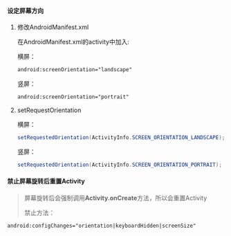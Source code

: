 #### 设定屏幕方向

1. 修改AndroidManifest.xml

   在AndroidManifest.xml的activity中加入:

   横屏：

   ```xml
   android:screenOrientation="landscape"
   ```

   竖屏：

   ```xml
   android:screenOrientation="portrait"
   ```

2. setRequestOrientation

   横屏：

   ```java
   setRequestedOrientation(ActivityInfo.SCREEN_ORIENTATION_LANDSCAPE);
   ```

   竖屏：

   ```java
   setRequestedOrientation(ActivityInfo.SCREEN_ORIENTATION_PORTRAIT);
   ```

#### 禁止屏幕旋转后重置Activity

> 屏幕旋转后会强制调用**Activity.onCreate**方法，所以会重置Activity
>
> 禁止方法：

``` xml
android:configChanges="orientation|keyboardHidden|screenSize"  
```

